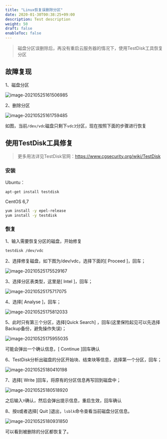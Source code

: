 ```yaml
---
title: "Linux恢复误删除分区"
date: 2020-01-30T00:38:25+09:00
description: Test description
weight: 50
draft: false
enableToc: false
---
```


> 磁盘分区误删除后，再没有重启云服务器的情况下，使用TestDisk工具恢复分区

## 故障复现

1、磁盘分区

![image-20210525161506985](../_images/linux_restore_partition.assets/image-20210525161506985.png)

2、删除分区

![image-20210525161759485](../_images/linux_restore_partition.assets/image-20210525161759485.png)

如图，当前`/dev/vdc`磁盘只剩下`vdc3`分区，现在按照下面的步骤进行恢复

## 使用TestDisk工具修复

> 更多用法详见TestDisk官网：https://www.cgsecurity.org/wiki/TestDisk

### 安装

Ubuntu：

```bash
apt-get install testdisk
```

CentOS 6,7

```bash
yum install -y epel-release
yum install -y testdisk
```

### 恢复

1、输入需要恢复分区的磁盘，开始修复

```bash
testdisk /dev/vdc
```

2、选择修复磁盘，如下图为/dev/vdc，选择下面的[ Proceed  ]，回车；

![image-20210525175529167](../_images/linux_restore_partition.assets/image-20210525175529167.png)

3、选择分区表类型，这里是[ Intel  ]，回车；

![image-20210525175717075](../_images/linux_restore_partition.assets/image-20210525175717075.png)

4、选择[ Analyse  ]，回车；

![image-20210525175812033](../_images/linux_restore_partition.assets/image-20210525175812033.png)

5、此时只有第三个分区，选择[Quick Search] ，回车(这里保险起见可以先选择Backup备份，避免操作失误)；

![image-20210525175955035](../_images/linux_restore_partition.assets/image-20210525175955035.png)

可能会弹出一个确认信息，[ Continue  ]回车确认

6、TestDisk分析出磁盘的分区开始块、结束块等信息，选择第一个分区，回车；

![image-20210525180410198](../_images/linux_restore_partition.assets/image-20210525180410198.png)

7、选择[ Write  ]回车，将原有的分区信息再写回到磁盘中；

![image-20210525180518920](../_images/linux_restore_partition.assets/image-20210525180518920.png)

之后输入`Y`确认，然后会弹出提示信息，重启生效，回车确认

8、按`Q`或者选择[ Quit  ]退出，`lsblk`命令查看当前磁盘分区信息。

![image-20210525180931850](../_images/linux_restore_partition.assets/image-20210525180931850.png)

可以看到被删除的分区都恢复了。